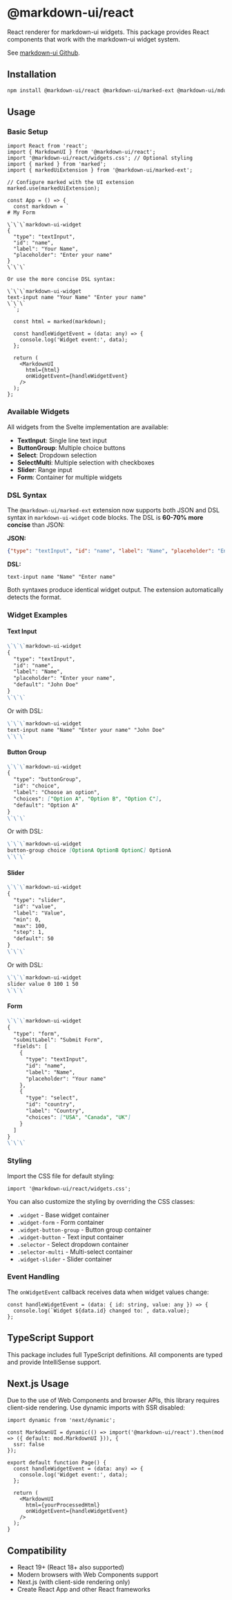# @markdown-ui/react

React renderer for markdown-ui widgets. This package provides React components that work with the markdown-ui widget system.

See [markdown-ui Github](https://github.com/BlueprintDesignLab/markdown-ui/).

## Installation

```bash
npm install @markdown-ui/react @markdown-ui/marked-ext @markdown-ui/mdui-lang
```

## Usage

### Basic Setup

```tsx
import React from 'react';
import { MarkdownUI } from '@markdown-ui/react';
import '@markdown-ui/react/widgets.css'; // Optional styling
import { marked } from 'marked';
import { markedUiExtension } from '@markdown-ui/marked-ext';

// Configure marked with the UI extension
marked.use(markedUiExtension);

const App = () => {
  const markdown = `
# My Form

\`\`\`markdown-ui-widget
{
  "type": "textInput",
  "id": "name",
  "label": "Your Name",
  "placeholder": "Enter your name"
}
\`\`\`

Or use the more concise DSL syntax:

\`\`\`markdown-ui-widget
text-input name "Your Name" "Enter your name"
\`\`\`
  `;

  const html = marked(markdown);

  const handleWidgetEvent = (data: any) => {
    console.log('Widget event:', data);
  };

  return (
    <MarkdownUI 
      html={html} 
      onWidgetEvent={handleWidgetEvent} 
    />
  );
};
```

### Available Widgets

All widgets from the Svelte implementation are available:

- **TextInput**: Single line text input
- **ButtonGroup**: Multiple choice buttons
- **Select**: Dropdown selection
- **SelectMulti**: Multiple selection with checkboxes
- **Slider**: Range input
- **Form**: Container for multiple widgets

### DSL Syntax

The `@markdown-ui/marked-ext` extension now supports both JSON and DSL syntax in `markdown-ui-widget` code blocks. The DSL is **60-70% more concise** than JSON:

**JSON:**
```json
{"type": "textInput", "id": "name", "label": "Name", "placeholder": "Enter name"}
```

**DSL:**
```
text-input name "Name" "Enter name"
```

Both syntaxes produce identical widget output. The extension automatically detects the format.

### Widget Examples

#### Text Input
```markdown
\`\`\`markdown-ui-widget
{
  "type": "textInput",
  "id": "name",
  "label": "Name",
  "placeholder": "Enter your name",
  "default": "John Doe"
}
\`\`\`
```

Or with DSL:
```markdown
\`\`\`markdown-ui-widget
text-input name "Name" "Enter your name" "John Doe"
\`\`\`
```

#### Button Group
```markdown
\`\`\`markdown-ui-widget
{
  "type": "buttonGroup",
  "id": "choice",
  "label": "Choose an option",
  "choices": ["Option A", "Option B", "Option C"],
  "default": "Option A"
}
\`\`\`
```

Or with DSL:
```markdown
\`\`\`markdown-ui-widget
button-group choice [OptionA OptionB OptionC] OptionA
\`\`\`
```

#### Slider
```markdown
\`\`\`markdown-ui-widget
{
  "type": "slider",
  "id": "value",
  "label": "Value",
  "min": 0,
  "max": 100,
  "step": 1,
  "default": 50
}
\`\`\`
```

Or with DSL:
```markdown
\`\`\`markdown-ui-widget
slider value 0 100 1 50
\`\`\`
```

#### Form
```markdown
\`\`\`markdown-ui-widget
{
  "type": "form",
  "submitLabel": "Submit Form",
  "fields": [
    {
      "type": "textInput",
      "id": "name",
      "label": "Name",
      "placeholder": "Your name"
    },
    {
      "type": "select",
      "id": "country",
      "label": "Country",
      "choices": ["USA", "Canada", "UK"]
    }
  ]
}
\`\`\`
```

### Styling

Import the CSS file for default styling:

```tsx
import '@markdown-ui/react/widgets.css';
```

You can also customize the styling by overriding the CSS classes:

- `.widget` - Base widget container
- `.widget-form` - Form container
- `.widget-button-group` - Button group container
- `.widget-button` - Text input container
- `.selector` - Select dropdown container
- `.selector-multi` - Multi-select container
- `.widget-slider` - Slider container

### Event Handling

The `onWidgetEvent` callback receives data when widget values change:

```tsx
const handleWidgetEvent = (data: { id: string, value: any }) => {
  console.log(`Widget ${data.id} changed to:`, data.value);
};
```

## TypeScript Support

This package includes full TypeScript definitions. All components are typed and provide IntelliSense support.

## Next.js Usage

Due to the use of Web Components and browser APIs, this library requires client-side rendering. Use dynamic imports with SSR disabled:

```tsx
import dynamic from 'next/dynamic';

const MarkdownUI = dynamic(() => import('@markdown-ui/react').then(mod => ({ default: mod.MarkdownUI })), {
  ssr: false
});

export default function Page() {
  const handleWidgetEvent = (data: any) => {
    console.log('Widget event:', data);
  };

  return (
    <MarkdownUI 
      html={yourProcessedHtml} 
      onWidgetEvent={handleWidgetEvent} 
    />
  );
}
```

## Compatibility

- React 19+ (React 18+ also supported)
- Modern browsers with Web Components support
- Next.js (with client-side rendering only)
- Create React App and other React frameworks